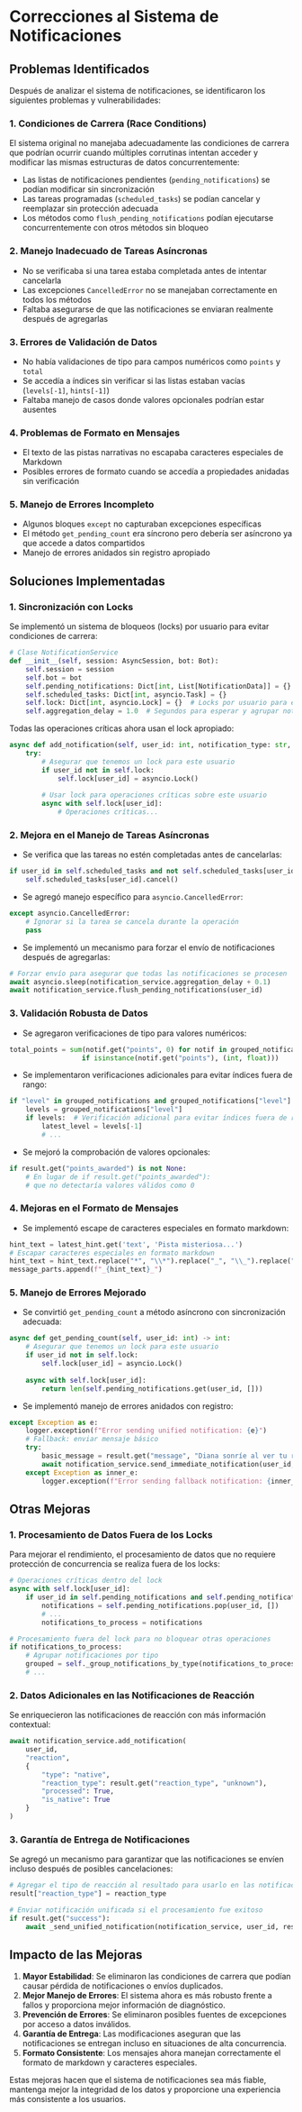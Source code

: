 # Correcciones al Sistema de Notificaciones

## Problemas Identificados

Después de analizar el sistema de notificaciones, se identificaron los siguientes problemas y vulnerabilidades:

### 1. Condiciones de Carrera (Race Conditions)

El sistema original no manejaba adecuadamente las condiciones de carrera que podrían ocurrir cuando múltiples corrutinas intentan acceder y modificar las mismas estructuras de datos concurrentemente:

- Las listas de notificaciones pendientes (`pending_notifications`) se podían modificar sin sincronización
- Las tareas programadas (`scheduled_tasks`) se podían cancelar y reemplazar sin protección adecuada
- Los métodos como `flush_pending_notifications` podían ejecutarse concurrentemente con otros métodos sin bloqueo

### 2. Manejo Inadecuado de Tareas Asíncronas

- No se verificaba si una tarea estaba completada antes de intentar cancelarla
- Las excepciones `CancelledError` no se manejaban correctamente en todos los métodos
- Faltaba asegurarse de que las notificaciones se enviaran realmente después de agregarlas

### 3. Errores de Validación de Datos

- No había validaciones de tipo para campos numéricos como `points` y `total`
- Se accedía a índices sin verificar si las listas estaban vacías (`levels[-1]`, `hints[-1]`)
- Faltaba manejo de casos donde valores opcionales podrían estar ausentes

### 4. Problemas de Formato en Mensajes

- El texto de las pistas narrativas no escapaba caracteres especiales de Markdown
- Posibles errores de formato cuando se accedía a propiedades anidadas sin verificación

### 5. Manejo de Errores Incompleto

- Algunos bloques `except` no capturaban excepciones específicas
- El método `get_pending_count` era síncrono pero debería ser asíncrono ya que accede a datos compartidos
- Manejo de errores anidados sin registro apropiado

## Soluciones Implementadas

### 1. Sincronización con Locks

Se implementó un sistema de bloqueos (locks) por usuario para evitar condiciones de carrera:

```python
# Clase NotificationService
def __init__(self, session: AsyncSession, bot: Bot):
    self.session = session
    self.bot = bot
    self.pending_notifications: Dict[int, List[NotificationData]] = {}
    self.scheduled_tasks: Dict[int, asyncio.Task] = {}
    self.lock: Dict[int, asyncio.Lock] = {}  # Locks por usuario para evitar condiciones de carrera
    self.aggregation_delay = 1.0  # Segundos para esperar y agrupar notificaciones
```

Todas las operaciones críticas ahora usan el lock apropiado:

```python
async def add_notification(self, user_id: int, notification_type: str, data: Dict[str, Any]) -> None:
    try:
        # Asegurar que tenemos un lock para este usuario
        if user_id not in self.lock:
            self.lock[user_id] = asyncio.Lock()
        
        # Usar lock para operaciones críticas sobre este usuario
        async with self.lock[user_id]:
            # Operaciones críticas...
```

### 2. Mejora en el Manejo de Tareas Asíncronas

- Se verifica que las tareas no estén completadas antes de cancelarlas:

```python
if user_id in self.scheduled_tasks and not self.scheduled_tasks[user_id].done():
    self.scheduled_tasks[user_id].cancel()
```

- Se agregó manejo específico para `asyncio.CancelledError`:

```python
except asyncio.CancelledError:
    # Ignorar si la tarea se cancela durante la operación
    pass
```

- Se implementó un mecanismo para forzar el envío de notificaciones después de agregarlas:

```python
# Forzar envío para asegurar que todas las notificaciones se procesen
await asyncio.sleep(notification_service.aggregation_delay + 0.1)
await notification_service.flush_pending_notifications(user_id)
```

### 3. Validación Robusta de Datos

- Se agregaron verificaciones de tipo para valores numéricos:

```python
total_points = sum(notif.get("points", 0) for notif in grouped_notifications["points"] 
                  if isinstance(notif.get("points"), (int, float)))
```

- Se implementaron verificaciones adicionales para evitar índices fuera de rango:

```python
if "level" in grouped_notifications and grouped_notifications["level"]:
    levels = grouped_notifications["level"]
    if levels:  # Verificación adicional para evitar índices fuera de rango
        latest_level = levels[-1]
        # ...
```

- Se mejoró la comprobación de valores opcionales:

```python
if result.get("points_awarded") is not None:
    # En lugar de if result.get("points_awarded"):
    # que no detectaría valores válidos como 0
```

### 4. Mejoras en el Formato de Mensajes

- Se implementó escape de caracteres especiales en formato markdown:

```python
hint_text = latest_hint.get('text', 'Pista misteriosa...')
# Escapar caracteres especiales en formato markdown
hint_text = hint_text.replace("*", "\\*").replace("_", "\\_").replace("`", "\\`")
message_parts.append(f"_{hint_text}_")
```

### 5. Manejo de Errores Mejorado

- Se convirtió `get_pending_count` a método asíncrono con sincronización adecuada:

```python
async def get_pending_count(self, user_id: int) -> int:
    # Asegurar que tenemos un lock para este usuario
    if user_id not in self.lock:
        self.lock[user_id] = asyncio.Lock()
    
    async with self.lock[user_id]:
        return len(self.pending_notifications.get(user_id, []))
```

- Se implementó manejo de errores anidados con registro:

```python
except Exception as e:
    logger.exception(f"Error sending unified notification: {e}")
    # Fallback: enviar mensaje básico
    try:
        basic_message = result.get("message", "Diana sonríe al ver tu reacción... 💋")
        await notification_service.send_immediate_notification(user_id, basic_message)
    except Exception as inner_e:
        logger.exception(f"Error sending fallback notification: {inner_e}")
```

## Otras Mejoras

### 1. Procesamiento de Datos Fuera de los Locks

Para mejorar el rendimiento, el procesamiento de datos que no requiere protección de concurrencia se realiza fuera de los locks:

```python
# Operaciones críticas dentro del lock
async with self.lock[user_id]:
    if user_id in self.pending_notifications and self.pending_notifications[user_id]:
        notifications = self.pending_notifications.pop(user_id, [])
        # ...
        notifications_to_process = notifications

# Procesamiento fuera del lock para no bloquear otras operaciones
if notifications_to_process:
    # Agrupar notificaciones por tipo
    grouped = self._group_notifications_by_type(notifications_to_process)
    # ...
```

### 2. Datos Adicionales en las Notificaciones de Reacción

Se enriquecieron las notificaciones de reacción con más información contextual:

```python
await notification_service.add_notification(
    user_id,
    "reaction",
    {
        "type": "native",
        "reaction_type": result.get("reaction_type", "unknown"),
        "processed": True,
        "is_native": True
    }
)
```

### 3. Garantía de Entrega de Notificaciones

Se agregó un mecanismo para garantizar que las notificaciones se envíen incluso después de posibles cancelaciones:

```python
# Agregar el tipo de reacción al resultado para usarlo en las notificaciones
result["reaction_type"] = reaction_type

# Enviar notificación unificada si el procesamiento fue exitoso
if result.get("success"):
    await _send_unified_notification(notification_service, user_id, result)
```

## Impacto de las Mejoras

1. **Mayor Estabilidad**: Se eliminaron las condiciones de carrera que podían causar pérdida de notificaciones o envíos duplicados.
2. **Mejor Manejo de Errores**: El sistema ahora es más robusto frente a fallos y proporciona mejor información de diagnóstico.
3. **Prevención de Errores**: Se eliminaron posibles fuentes de excepciones por acceso a datos inválidos.
4. **Garantía de Entrega**: Las modificaciones aseguran que las notificaciones se entregan incluso en situaciones de alta concurrencia.
5. **Formato Consistente**: Los mensajes ahora manejan correctamente el formato de markdown y caracteres especiales.

Estas mejoras hacen que el sistema de notificaciones sea más fiable, mantenga mejor la integridad de los datos y proporcione una experiencia más consistente a los usuarios.